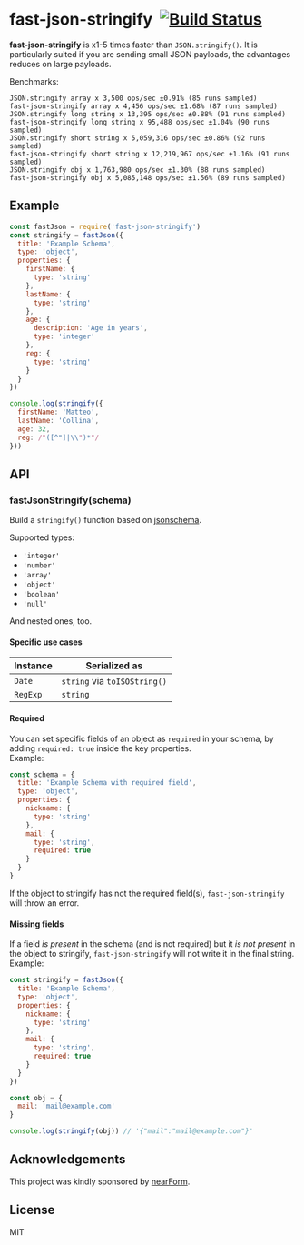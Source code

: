 # fast-json-stringify&nbsp;&nbsp;[![Build Status](https://travis-ci.org/mcollina/fast-json-stringify.svg)](https://travis-ci.org/mcollina/fast-json-stringify)

__fast-json-stringify__ is x1-5 times faster than `JSON.stringify()`.
It is particularly suited if you are sending small JSON payloads, the
advantages reduces on large payloads.

Benchmarks:

```
JSON.stringify array x 3,500 ops/sec ±0.91% (85 runs sampled)
fast-json-stringify array x 4,456 ops/sec ±1.68% (87 runs sampled)
JSON.stringify long string x 13,395 ops/sec ±0.88% (91 runs sampled)
fast-json-stringify long string x 95,488 ops/sec ±1.04% (90 runs sampled)
JSON.stringify short string x 5,059,316 ops/sec ±0.86% (92 runs sampled)
fast-json-stringify short string x 12,219,967 ops/sec ±1.16% (91 runs sampled)
JSON.stringify obj x 1,763,980 ops/sec ±1.30% (88 runs sampled)
fast-json-stringify obj x 5,085,148 ops/sec ±1.56% (89 runs sampled)
```

## Example

```js
const fastJson = require('fast-json-stringify')
const stringify = fastJson({
  title: 'Example Schema',
  type: 'object',
  properties: {
    firstName: {
      type: 'string'
    },
    lastName: {
      type: 'string'
    },
    age: {
      description: 'Age in years',
      type: 'integer'
    },
    reg: {
      type: 'string'
    }
  }
})

console.log(stringify({
  firstName: 'Matteo',
  lastName: 'Collina',
  age: 32,
  reg: /"([^"]|\\")*"/
}))
```

## API

### fastJsonStringify(schema)

Build a `stringify()` function based on
[jsonschema](http://json-schema.org/).

Supported types:

 * `'integer'`
 * `'number'`
 * `'array'`
 * `'object'`
 * `'boolean'`
 * `'null'`

And nested ones, too.  

#### Specific use cases

| Instance   | Serialized as                               |
| -----------|---------------------------------------------|
| `Date`     | `string` via `toISOString()` |
| `RegExp`   | `string`                                    |

#### Required
You can set specific fields of an object as `required` in your schema, by adding `required: true` inside the key properties.  
Example:
```javascript
const schema = {
  title: 'Example Schema with required field',
  type: 'object',
  properties: {
    nickname: {
      type: 'string'
    },
    mail: {
      type: 'string',
      required: true
    }
  }
}
```
If the object to stringify has not the required field(s), `fast-json-stringify` will throw an error.

#### Missing fields
If a field *is present* in the schema (and is not required) but it *is not present* in the object to stringify, `fast-json-stringify` will not write it in the final string.  
Example:
```javascript
const stringify = fastJson({
  title: 'Example Schema',
  type: 'object',
  properties: {
    nickname: {
      type: 'string'
    },
    mail: {
      type: 'string',
      required: true
    }
  }
})

const obj = {
  mail: 'mail@example.com'
}

console.log(stringify(obj)) // '{"mail":"mail@example.com"}'
```

## Acknowledgements

This project was kindly sponsored by [nearForm](http://nearform.com).

## License

MIT
